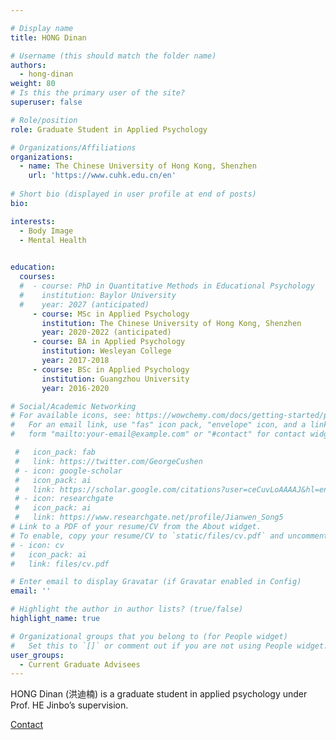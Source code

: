```yaml
---

# Display name
title: HONG Dinan

# Username (this should match the folder name)
authors:
  - hong-dinan
weight: 80
# Is this the primary user of the site?
superuser: false

# Role/position
role: Graduate Student in Applied Psychology

# Organizations/Affiliations
organizations:
  - name: The Chinese University of Hong Kong, Shenzhen
    url: 'https://www.cuhk.edu.cn/en'
    
# Short bio (displayed in user profile at end of posts)
bio: 

interests:
  - Body Image
  - Mental Health
  

education:
  courses:
  #  - course: PhD in Quantitative Methods in Educational Psychology
  #    institution: Baylor University
  #    year: 2027 (anticipated)
     - course: MSc in Applied Psychology
       institution: The Chinese University of Hong Kong, Shenzhen
       year: 2020-2022 (anticipated)
     - course: BA in Applied Psychology
       institution: Wesleyan College
       year: 2017-2018
     - course: BSc in Applied Psychology
       institution: Guangzhou University
       year: 2016-2020

# Social/Academic Networking
# For available icons, see: https://wowchemy.com/docs/getting-started/page-builder/#icons
#   For an email link, use "fas" icon pack, "envelope" icon, and a link in the
#   form "mailto:your-email@example.com" or "#contact" for contact widget.

 #   icon_pack: fab
 #   link: https://twitter.com/GeorgeCushen
 # - icon: google-scholar
 #   icon_pack: ai
 #   link: https://scholar.google.com/citations?user=ceCuvLoAAAAJ&hl=en
 # - icon: researchgate
 #   icon_pack: ai
 #   link: https://www.researchgate.net/profile/Jianwen_Song5
# Link to a PDF of your resume/CV from the About widget.
# To enable, copy your resume/CV to `static/files/cv.pdf` and uncomment the lines below.
# - icon: cv
#   icon_pack: ai
#   link: files/cv.pdf

# Enter email to display Gravatar (if Gravatar enabled in Config)
email: ''

# Highlight the author in author lists? (true/false)
highlight_name: true

# Organizational groups that you belong to (for People widget)
#   Set this to `[]` or comment out if you are not using People widget.
user_groups:
  - Current Graduate Advisees
---
```

HONG Dinan (洪迪楠) is a graduate student in applied psychology under Prof. HE Jinbo’s supervision.

[Contact](mailto:dinanhong@link.cuhk.edu.cn)
